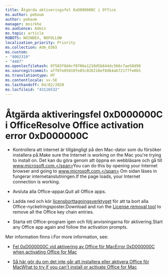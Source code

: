 ```yaml
---
title: Åtgärda aktiveringsfel 0xD000000C i Office
ms.author: pebaum
author: pebaum
manager: mnirkhe
ms.audience: Admin
ms.topic: article
ROBOTS: NOINDEX, NOFOLLOW
localization_priority: Priority
ms.collection: Adm_O365
ms.custom:
- "9002310"
- "4487"
ms.openlocfilehash: 0f583f8d4cf0706e1210d5b844dc566c7ae58d98
ms.sourcegitcommit: aff07e85010fe85c026218ef8d64ab721f7fe0b5
ms.translationtype: HT
ms.contentlocale: sv-SE
ms.lasthandoff: 04/02/2020
ms.locfileid: "43116532"
---
```

# <a name="resolve-office-activation-error-0xd000000c"></a><span data-ttu-id="38720-102">Åtgärda aktiveringsfel 0xD000000C i Office</span><span class="sxs-lookup"><span data-stu-id="38720-102">Resolve Office activation error 0xD000000C</span></span>

- <span data-ttu-id="38720-103">Kontrollera att internet är tillgängligt på den Mac-dator som du försöker installera på.</span><span class="sxs-lookup"><span data-stu-id="38720-103">Make sure the Internet is working on the Mac you're trying to install on.</span></span> <span data-ttu-id="38720-104">Det kan du göra genom att öppna en webbläsare och gå till www.microsoft.com.</span><span class="sxs-lookup"><span data-stu-id="38720-104">You can do this by opening your Internet browser and going to www.microsoft.com.</span></span> <span data-ttu-id="38720-105">Om sidan läses in fungerar internetanslutningen.</span><span class="sxs-lookup"><span data-stu-id="38720-105">If the page loads, your Internet connection is working.</span></span>

- <span data-ttu-id="38720-106">Avsluta alla Office-appar.</span><span class="sxs-lookup"><span data-stu-id="38720-106">Quit all Office apps.</span></span>

- <span data-ttu-id="38720-107">Ladda ned och kör [licensborttagningsverktyget](https://go.microsoft.com/fwlink/?linkid=849815) för att ta bort alla Office-nyckelringsposter.</span><span class="sxs-lookup"><span data-stu-id="38720-107">Download and run the [License removal tool](https://go.microsoft.com/fwlink/?linkid=849815) to remove all the Office key chain entries.</span></span>

- <span data-ttu-id="38720-108">Starta ett Office-program igen och följ anvisningarna för aktivering.</span><span class="sxs-lookup"><span data-stu-id="38720-108">Start any Office app again and follow the activation prompts.</span></span>

<span data-ttu-id="38720-109">Mer information finns i:</span><span class="sxs-lookup"><span data-stu-id="38720-109">For more information, see:</span></span>

- [<span data-ttu-id="38720-110">Fel 0xD000000C vid aktivering av Office för Mac</span><span class="sxs-lookup"><span data-stu-id="38720-110">Error 0xD000000C when activating Office for Mac</span></span>](https://support.office.com/article/error-0xd000000c-when-activating-office-for-mac-da865931-4658-4829-ba2d-8133390c6d25)

- [<span data-ttu-id="38720-111">Så här gör du om det inte går att installera eller aktivera Office för Mac</span><span class="sxs-lookup"><span data-stu-id="38720-111">What to try if you can't install or activate Office for Mac</span></span>](https://support.office.com/article/what-to-try-if-you-can-t-install-or-activate-office-for-mac-5efba2b4-b1e6-4e5f-bf3c-6ab945d03dea)
